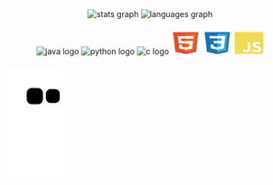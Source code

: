 <div align="center">
  <img src="https://github-readme-stats.vercel.app/api?username=rafatokairin&show_icons=true&count_private=true&title_color=800080&text_color=c9d1d9&icon_color=800080&border_color=c9d1d9&bg_color=161b22" height="150" alt="stats graph"/>
  <img src="https://github-readme-stats.vercel.app/api/top-langs/?username=rafatokairin&layout=compact&show_icons=true&count_private=true&title_color=800080&text_color=c9d1d9&icon_color=800080&border_color=c9d1d9&bg_color=161b22" height="150" alt="languages graph"/>
</div>

###

<div align="center">
  <img src="https://cdn.jsdelivr.net/gh/devicons/devicon/icons/java/java-original.svg" height="40" width="52" alt="java logo"/>
  <img src="https://cdn.jsdelivr.net/gh/devicons/devicon/icons/python/python-original.svg" height="40" width="52" alt="python logo"/>
  <img src="https://cdn.jsdelivr.net/gh/devicons/devicon/icons/c/c-original.svg" height="40" width="52" alt="c logo"/>
  <img src="https://raw.githubusercontent.com/devicons/devicon/master/icons/html5/html5-original.svg" height="40" width="52" alt="html5 logo"/>
  <img src="https://raw.githubusercontent.com/devicons/devicon/master/icons/css3/css3-original.svg" height="40" width="52" alt="css3"/>
  <img src="https://raw.githubusercontent.com/devicons/devicon/master/icons/javascript/javascript-plain.svg" height="40" width="52" alt="js"/>
</div>

###

<div>
  
  ![Snake animation](https://github.com/rafatokairin/rafatokairin/blob/output/github-contribution-grid-snake.svg)
  
</div>
